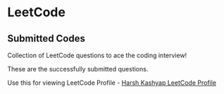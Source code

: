 # LeetCode
## Submitted Codes
Collection of LeetCode questions to ace the coding interview! 

These are the successfully submitted questions.

Use this for viewing LeetCode Profile - 
[Harsh Kashyap LeetCode Profile](https://leetcode.com/Kashyap-Harsh/)
